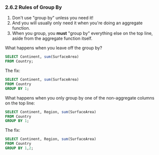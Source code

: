 ### 2.6.2 Rules of Group By
1. Don't use "group by" unless you need it! 
1. And you will usually only need it when you're doing an aggregate function.
1. When you group, you **must** "group by" everything else on the top line, aside from the aggregate function itself.

What happens when you leave off the group by?
```sql
SELECT Continent, sum(SurfaceArea) 
FROM Country;
```
The fix:
```sql
SELECT Continent, sum(SurfaceArea) 
FROM Country
GROUP BY 1;
```
What happens when you only group by one of the non-aggregate columns on the top line:
```sql
SELECT Continent, Region, sum(SurfaceArea) 
FROM Country 
GROUP BY 1;
```
The fix:
```sql
SELECT Continent, Region, sum(SurfaceArea) 
FROM Country 
GROUP BY 1,2;
```
